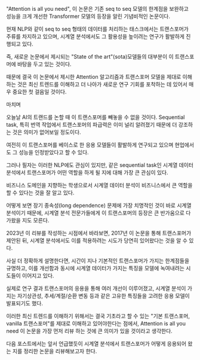 "Attention is all you need", 이 논문은 기존 seq to seq 모델의 한계점을 보완하고 성능을 크게 개선한 Transformer 모델의 등장을 알린 기념비적인 논문이다.

현재 NLP와 같이 seq to seq 형태의 데이터를 처리하는 태스크에서는 트랜스포머가 주류를 차지하고 있으며, 시계열 분석에서도 그 활용성을 높이려는 연구가 활발하게 진행되고 있다.

즉, 새로운 논문에서 제시되는 "State of the art"(sota)모델들의 대부분이 이 트랜스포머에 바탕을 두고 있는 것이다.

때문에 결국 이 논문에서 제시한 Attention 알고리즘과 트랜스포머 모델을 제대로 이해하는 것은 최신 트렌드를 이해하고 더 나아가 새로운 연구 기회를 포착하는 데 있어서 매우 중요한 첫 걸음일 것이다.



마치며
 

오늘날 AI의 트랜드를 논할 때 이 트랜스포머를 빼놓을 수 없을 것이다. Sequential task, 특히 번역 작업에서 트랜스포머의 파급력은 이미 널리 알려졌기 때문에 더 강조하는 것은 의미가 없어보일 정도이다. 

여전히 이 트랜스포머를 베이스로 한 응용 모델들이 활발하게 연구되고 있으며 현업에서도 그 성능을 인정받았다고 할 수 있다.

그러나 필자는 이러한 NLP에도 관심이 있지만, 같은 sequential task인 시계열 데이터 분석에서 트랜스포머가 어떤 역할을 하게 될 지에 대해 가장 큰 관심이 있다.

비즈니스 도메인을 지향하는 학생으로서 시계열 데이터 분석이 비즈니스에서 큰 역할을 할 수 있다는 것을 잘 알고 있다.  

어떻게 보면 장기 종속성(long dependence) 문제에 가장 치명적인 것이 바로 시계열 분석이기 때문에, 시계열 분석 전문가들에게 이 트랜스포머의 등장은 큰 반가움으로 다가왔을 지도 모른다.

2023년 이 리뷰를 작성하는 시점에서 바라보면, 2017년 이 논문을 통해 트랜스포머가 제안된 뒤, 시계열 분석에서도 이를 적용하려는 시도가 당연히 있어왔다는 것을 알 수 있다.

사실 더 정확하게 설명한다면, 시간이 지나 기본적인 트랜스포머가 가지는 한계점들을 규명하고, 이를 개선함과 동시에 시계열 데이터가 가지는 특징을 모델에 녹여내려는 시도들이 이어지고 있다. 

실제로 연구 결과 트랜스포머의 응용을 통해 여러 개선이 이루어졌고, 시계열 분석이 가지는 자기상관성, 추세/계절/순환 변동 등과 같은 고유한 특징들을 고려한 응용 모델이 발표되기도 했다.

이러한 최신 트렌드를 이해하기 위해서는 결국 기초라고 할 수 있는 "기본 트랜스포머, vanilla 트랜스포머"를 제대로 이해하고 있어야한다는 점에서, Attention is all you need 이 논문을 가장 먼저 리뷰
하는 것에 큰 의미가 있을 것이라고 생각한다.

 

다음 포스트에서는 앞서 언급했듯이 시계열 분석에서 트랜스포머가 어떻게 응용되어 왔는 지를 정리한 논문을 리뷰해보고자 한다.
